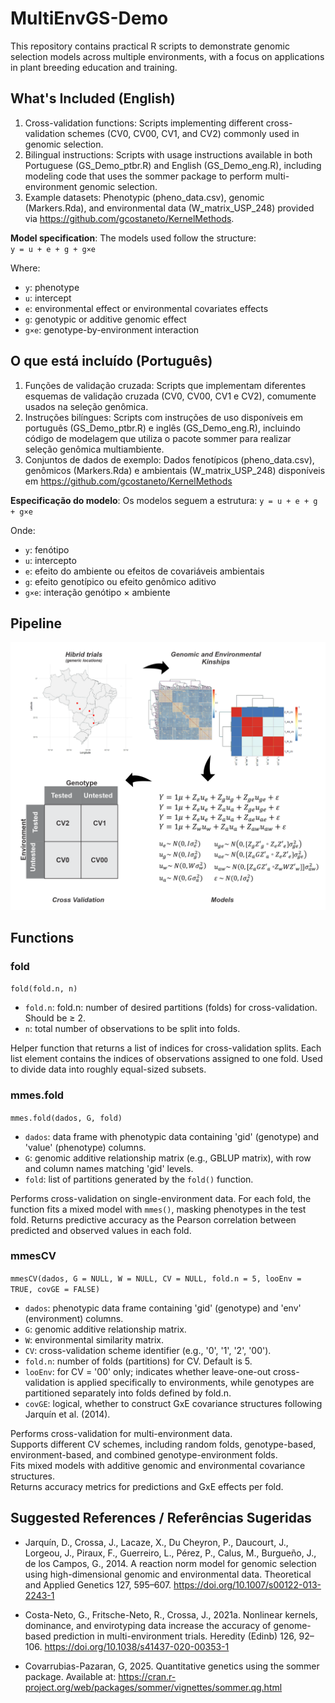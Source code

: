 # MultiEnvGS-Demo
This repository contains practical R scripts to demonstrate genomic selection models across multiple environments, with a focus on applications in plant breeding education and training.

## What's Included (English)
1) Cross-validation functions: Scripts implementing different cross-validation schemes (CV0, CV00, CV1, and CV2) commonly used in genomic selection.
2) Bilingual instructions: Scripts with usage instructions available in both Portuguese (GS_Demo_ptbr.R) and English (GS_Demo_eng.R), including modeling code that uses the sommer package to perform multi-environment genomic selection.
3) Example datasets: Phenotypic (pheno_data.csv), genomic (Markers.Rda), and environmental data (W_matrix_USP_248) provided via https://github.com/gcostaneto/KernelMethods.

**Model specification**: The models used follow the structure:  
`y = u + e + g + g×e`  

Where:  
- `y`: phenotype  
- `u`: intercept  
- `e`: environmental effect or environmental covariates effects  
- `g`: genotypic or additive genomic effect  
- `g×e`: genotype-by-environment interaction 


##  O que está incluído (Português)
1) Funções de validação cruzada: Scripts que implementam diferentes esquemas de validação cruzada (CV0, CV00, CV1 e CV2), comumente usados na seleção genômica.
2) Instruções bilíngues: Scripts com instruções de uso disponíveis em português (GS_Demo_ptbr.R) e inglês (GS_Demo_eng.R), incluindo código de modelagem que utiliza o pacote sommer para realizar seleção genômica multiambiente.
3) Conjuntos de dados de exemplo: Dados fenotípicos (pheno_data.csv), genômicos (Markers.Rda) e ambientais (W_matrix_USP_248) disponíveis em https://github.com/gcostaneto/KernelMethods

**Especificação do modelo**: Os modelos seguem a estrutura:
`y = u + e + g + g×e`  

Onde:
- `y`: fenótipo
- `u`: intercepto
- `e`: efeito do ambiente ou efeitos de covariáveis ambientais
- `g`: efeito genotípico ou efeito genômico aditivo
- `g×e`: interação genótipo × ambiente

## Pipeline
<img src="Pipeline.png" alt="Esquema geral da análise" width="700">

## Functions
### fold
`fold(fold.n, n)`

- `fold.n`: fold.n: number of desired partitions (folds) for cross-validation. Should be ≥ 2.
- `n`: total number of observations to be split into folds.

Helper function that returns a list of indices for cross-validation splits.
Each list element contains the indices of observations assigned to one fold.
Used to divide data into roughly equal-sized subsets.


### mmes.fold  
`mmes.fold(dados, G, fold)`

- `dados`: data frame with phenotypic data containing 'gid' (genotype) and 'value' (phenotype) columns.  
- `G`: genomic additive relationship matrix (e.g., GBLUP matrix), with row and column names matching 'gid' levels.  
- `fold`: list of partitions generated by the `fold()` function.  

Performs cross-validation on single-environment data. For each fold, the function fits a mixed model with `mmes()`, masking phenotypes in the test fold. Returns predictive accuracy as the Pearson correlation between predicted and observed values in each fold.

### mmesCV  
`mmesCV(dados, G = NULL, W = NULL, CV = NULL, fold.n = 5, looEnv = TRUE, covGE = FALSE)`

- `dados`: phenotypic data frame containing 'gid' (genotype) and 'env' (environment) columns.  
- `G`: genomic additive relationship matrix.  
- `W`: environmental similarity matrix.  
- `CV`: cross-validation scheme identifier (e.g., '0', '1', '2', '00').  
- `fold.n`: number of folds (partitions) for CV. Default is 5.  
- `looEnv`: for CV = '00' only; indicates whether leave-one-out cross-validation is applied specifically to environments, while genotypes are partitioned separately into folds defined by fold.n.  
- `covGE`: logical, whether to construct GxE covariance structures following Jarquín et al. (2014).  

Performs cross-validation for multi-environment data.  
Supports different CV schemes, including random folds, genotype-based, environment-based, and combined genotype-environment folds.  
Fits mixed models with additive genomic and environmental covariance structures.  
Returns accuracy metrics for predictions and GxE effects per fold.

##  Suggested References / Referências Sugeridas
- Jarquín, D., Crossa, J., Lacaze, X., Du Cheyron, P., Daucourt, J., Lorgeou, J., Piraux, F., Guerreiro, L., Pérez, P., Calus, M., Burgueño, J., de los Campos, G., 2014. A reaction norm model for genomic selection using high-dimensional genomic and environmental data. Theoretical and Applied Genetics 127, 595–607. https://doi.org/10.1007/s00122-013-2243-1

- Costa-Neto, G., Fritsche-Neto, R., Crossa, J., 2021a. Nonlinear kernels, dominance, and envirotyping data increase the accuracy of genome-based prediction in multi-environment trials. Heredity (Edinb) 126, 92–106. https://doi.org/10.1038/s41437-020-00353-1

- Covarrubias-Pazaran, G, 2025. Quantitative genetics using the sommer package. Available at: https://cran.r-project.org/web/packages/sommer/vignettes/sommer.qg.html

